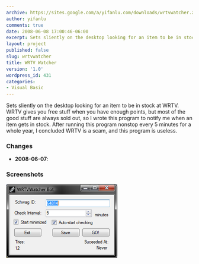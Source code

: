 ```yaml
---
archive: https://sites.google.com/a/yifanlu.com/downloads/wrtvwatcher.zip
author: yifanlu
comments: true
date: 2008-06-08 17:00:46-06:00
excerpt: Sets sliently on the desktop looking for an item to be in stock at WRTV.
layout: project
published: false
slug: wrtvwatcher
title: WRTV Watcher
version: '1.0'
wordpress_id: 431
categories:
- Visual Basic
---
```


Sets sliently on the desktop looking for an item to be in stock at WRTV. WRTV gives you free stuff when you have enough points, but most of the good stuff are always sold out, so I wrote this program to notify me when an item gets in stock. After running this program nonstop every 5 minutes for a whole year, I concluded WRTV is a scam, and this program is useless.

### Changes

* **2008-06-07**: 

### Screenshots

![Screen 0](/images/2012/01/wrtvwatcher_screen.png)


